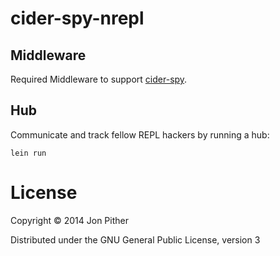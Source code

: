 # cider-spy-nrepl

## Middleware

Required Middleware to support [cider-spy](https://github.com/jonpither/cider-spy).

## Hub

Communicate and track fellow REPL hackers by running a hub:

`lein run`

# License

Copyright © 2014 Jon Pither

Distributed under the GNU General Public License, version 3
